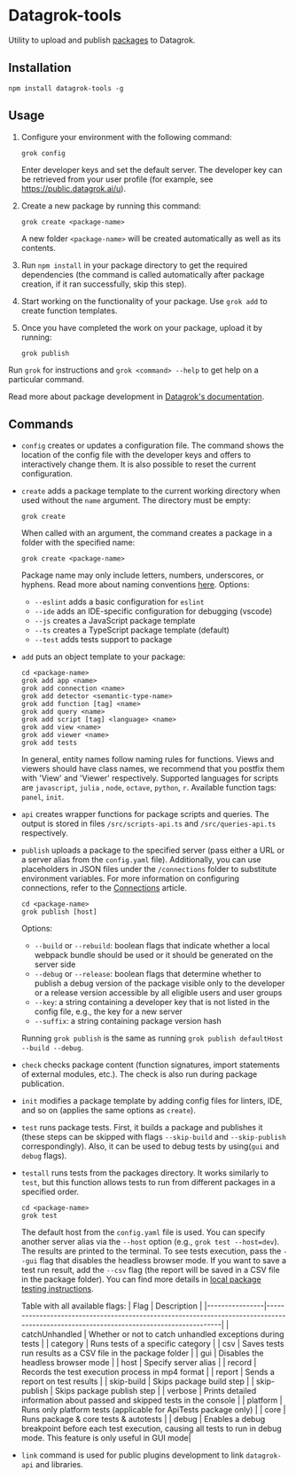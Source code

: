 # Datagrok-tools

Utility to upload and publish [packages](https://datagrok.ai/help/develop/develop#packages) to Datagrok.

## Installation

```shell
npm install datagrok-tools -g
```

## Usage

1. Configure your environment with the following command:

    ```shell
    grok config
    ```

   Enter developer keys and set the default server. The developer key can be retrieved from your user profile (for
   example, see <https://public.datagrok.ai/u>).
2. Create a new package by running this command:

    ```shell
    grok create <package-name>
    ```

   A new folder `<package-name>` will be created automatically as well as its contents.
3. Run `npm install` in your package directory to get the required dependencies (the command is called
   automatically after package creation, if it ran successfully, skip this step).
4. Start working on the functionality of your package. Use `grok add` to create function templates.
5. Once you have completed the work on your package, upload it by running:

    ```shell
    grok publish
    ```

Run `grok` for instructions and `grok <command> --help` to get help on a particular command.

Read more about package development in [Datagrok's documentation](https://datagrok.ai/help/develop/develop).

## Commands

- `config` creates or updates a configuration file. The command shows the location of the config file with the developer
  keys and offers to interactively change them. It is also possible to reset the current configuration.
- `create` adds a package template to the current working directory when used without the `name` argument. The directory
  must be empty:

  ```shell
  grok create
  ```

  When called with an argument, the command creates a package in a folder with the specified name:

  ```shell
  grok create <package-name>
  ```

  Package name may only include letters, numbers, underscores, or hyphens. Read more about naming
  conventions [here](https://datagrok.ai/help/develop/develop#naming-conventions). Options:
  - `--eslint` adds a basic configuration for `eslint`
  - `--ide` adds an IDE-specific configuration for debugging (vscode)
  - `--js` creates a JavaScript package template
  - `--ts` creates a TypeScript package template (default)
  - `--test` adds tests support to package
- `add` puts an object template to your package:

  ```shell
  cd <package-name>
  grok add app <name>
  grok add connection <name>
  grok add detector <semantic-type-name>
  grok add function [tag] <name>
  grok add query <name>
  grok add script [tag] <language> <name>
  grok add view <name>
  grok add viewer <name>
  grok add tests
  ```

  In general, entity names follow naming rules for functions. Views and viewers should have class names, we recommend
  that you postfix them with 'View' and 'Viewer' respectively. Supported languages for scripts are `javascript`, `julia`
  , `node`, `octave`, `python`, `r`. Available function tags: `panel`, `init`.
- `api` creates wrapper functions for package scripts and queries. The output is stored in files `/src/scripts-api.ts`
  and `/src/queries-api.ts` respectively.
- `publish` uploads a package to the specified server (pass either a URL or a server alias from the `config.yaml` file).
Additionally, you can use placeholders in JSON files under the `/connections` folder to substitute environment variables.
For more information on configuring connections, refer to the [Connections](https://datagrok.ai/help/develop#connections) article.

  ```shell
  cd <package-name>
  grok publish [host]
  ```

  Options:
  - `--build` or `--rebuild`: boolean flags that indicate whether a local webpack bundle should be used or it should
    be generated on the server side
  - `--debug` or `--release`: boolean flags that determine whether to publish a debug version of the package visible
    only to the developer or a release version accessible by all eligible users and user groups
  - `--key`: a string containing a developer key that is not listed in the config file, e.g., the key for a new server
  - `--suffix`: a string containing package version hash

  Running `grok publish` is the same as running `grok publish defaultHost --build --debug`.
- `check` checks package content (function signatures, import statements of external modules,
  etc.). The check is also run during package publication.
- `init` modifies a package template by adding config files for linters, IDE, and so on
  (applies the same options as `create`).
- `test` runs package tests. First, it builds a package and publishes it (these
  steps can be skipped with flags `--skip-build` and `--skip-publish`
  correspondingly). Also, it can be used to debug tests by using(`gui` and `debug` flags).
- `testall` runs tests from the packages directory. It works similarly to `test`, but this function allows tests to run 
  from different packages in a specified order.

  ```shell
  cd <package-name>
  grok test
  ```

  The default host from the `config.yaml` file is used. You
  can specify another server alias via the `--host` option (e.g., `grok test
  --host=dev`). The results are printed to the terminal. To see tests execution,
  pass the `--gui` flag that disables the headless browser mode. If you want to
  save a test run result, add the `--csv` flag (the report will be saved in a
  CSV file in the package folder). You can find more details in [local package testing
  instructions](https://datagrok.ai/help/develop/how-to/test-packages#local-testing).

  Table with all available flags:
  | Flag           | Description                                                                                                                           |
  |----------------|---------------------------------------------------------------------------------------------------------------------------------------|
  | catchUnhandled | Whether or not to catch unhandled exceptions during tests                                                                             |
  | category       | Runs tests of a specific category                                                                                                     |
  | csv            | Saves tests run results as a CSV file in the package folder                                                                           |
  | gui            | Disables the headless browser mode                                                                                                    |
  | host           | Specify server alias                                                                                                                  |
  | record         | Records the test execution process in mp4 format                                                                                      |
  | report         | Sends a report on test results                                                                                                        |
  | skip-build     | Skips package build step                                                                                                              |
  | skip-publish   | Skips package publish step                                                                                                            |
  | verbose        | Prints detailed information about passed and skipped tests in the console                                                             |
  | platform       | Runs only platform tests (applicable for ApiTests package only)                                                                       |
  | core           | Runs package & core tests & autotests                                                                                                 |
  | debug          | Enables a debug breakpoint before each test execution, causing all tests to run in debug mode. This feature is only useful in GUI mode|

- `link` command is used for public plugins development to link `datagrok-api` and libraries.
